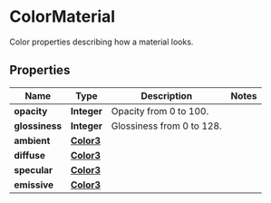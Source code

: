 

# ColorMaterial

Color properties describing how a material looks.

## Properties

Name | Type | Description | Notes
------------ | ------------- | ------------- | -------------
**opacity** | **Integer** | Opacity from 0 to 100. | 
**glossiness** | **Integer** | Glossiness from 0 to 128. | 
**ambient** | [**Color3**](Color3.md) |  | 
**diffuse** | [**Color3**](Color3.md) |  | 
**specular** | [**Color3**](Color3.md) |  | 
**emissive** | [**Color3**](Color3.md) |  | 



